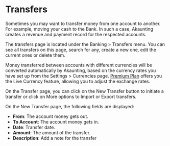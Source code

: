 Transfers
=========

Sometimes you may want to transfer money from one account to another. For example, moving your cash to the Bank. In such a case, Akaunting creates a revenue and payment record for the respected accounts.

The transfers page is located under the Banking > Transfers menu. You can see all transfers on this page, search for any, create a new one, edit the current ones or delete them.

Money transferred between accounts with different currencies will be converted automatically by Akaunting, based on the currency rates you have set up from the Settings > Currencies page. [Premium Plan](http://akaunting.com/plans) offers you the Live Currency feature, allowing you to adjust the exchange rates.

On the Transfer page, you can click on the New Transfer button to initiate a transfer or click on More options to Import or Export transfers. 

On the New Transfer page, the following fields are displayed:
- **From**: The account money gets out.
- **To Account**: The account money gets in.
- **Date**: Transfer date.
- **Amount**: The amount of the transfer.
- **Description**: Add a note for the transfer
